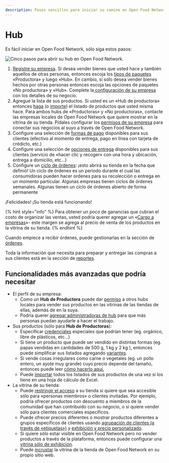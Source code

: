 ```yaml
---
description: Pasos sencillos para iniciar su camino en Open Food Network como un HUB
---
```


# Hub

Es fácil iniciar en Open Food Network, sólo siga estos pasos:

![Cinco pasos para abrir su hub en Open Food Network.](../.gitbook/assets/set-up-in-5-steps-draft.png)

1. [Registre su empresa](../basic-features/register-and-create-your-profile.md).  Si desea vender bienes que usted hace y también aquellos de otras personas, entonces escoja los [tipos de paquetes](../basic-features/enterprise-profile/package-types.md) «Productora» y luego «Hub». En cambio, si sólo desea vender bienes hechos por otras personas entonces escoja las opciones de paquetes «No productora» y «Hub». Complete la[ configuración de su empresa](../basic-features/enterprise-profile/enterprise-settings.md) con los detalles de su negocio.
2. Agregue la lista de sus productos.  Si usted es un «Hub de productora» entonces [haga](../basic-features/products-1/products.md) \(o [importe](../basic-features/products-1/product-and-inventory-import.md#1-import-new-products)\) el listado de productos que usted misma hace. Para ambos hubs de «Productoras» y «No productoras», contacte las empresas locales de Open Food Network que quiere mostrar en la vitrina de su tienda. Pídales configurar los [permisos de su empresa](../basic-features/enterprise-profile/enterprise-to-enterprise-permissions-e2es.md) para conectar sus negocios al suyo a través de Open Food Network.
3. Configure una selección de [formas de pago](../basic-features/shopfront/payment-methods.md) disponibles para sus clientes  \(efectivo al momento de entrega, pago en línea con tarjeta de crédicto, etc.\)
4. Configure una selección de [opciones de entrega](../basic-features/shopfront/shipping-methods.md) disponibles para sus clientes  \(servicio de «hacer clic y recoger» con una hora y ubicación, entrega a domicilio, etc...\)
5. Configure un [ciclo de órdenes](../basic-features/shopfront/order-cycle/order-cycles-for-hubs.md): ¡esto abrirá su tienda en la fecha que definió! Un ciclo de órdenes es un periodo durante el cual las consumidoras pueden hacer ordenes para su recolección o entrega en un momento particular. Algunas empresas tienen ciclos de órdenes semanales. Algunas tienen un ciclo de órdenes abierto de forma permanente

¡Felicidades! ¡Su tienda está funcionando!

{% hint style="info" %}
Para obtener un poco de ganancias que cubran el costo de organizar las ventas, usted podría querer agregar un «[Cargo a empresas](../basic-features/shopfront/enterprise-fees.md)»- este margen se agrega al precio de venta de los productos en la vitrina de su tienda.
{% endhint %}

Cuando empiece a recibir órdenes, puede gestionarlas en la sección de [órdenes](../basic-features/orders/).  

Toda la información que necesita para preparar y entregar las compras a sus clientes está en la sección de [reportes](../basic-features/reports.md).

## Funcionalidades más avanzadas que podría necesitar

* El perfil de su empresa:
  * Como un **Hub de Productora** puede dar [permiso](https://app.gitbook.com/@ofn-user-guide/s/ofn-user-guide-master/~/drafts/-ML-srtlrfvHDm-u4SaU/v/es/basic-features/enterprise-profile/enterprise-to-enterprise-permissions-e2es) a otros hubs locales para vender sus productos en las vitrinas de las tiendas de ellas, además de en la suya.
  * Podría querer [agregar administradoras de hub](../basic-features/enterprise-profile/transfer-ownership.md) para que más personas puedan ayudarle a hacer el trabajo.
* Sus productos \(sólo para **Hub de Productoras**\): 
  * Especificar [credenciales](../basic-features/products-1/product-properties.md) especiales que podrían tener \(eg. orgánico, libre de plásticos, etc...\)
  * Si tiene un producto que puede ser vendido en distintas formas \(eg. papas vendidas en cantidades de 500 g, 1 kg y 2 kg \), entonces puede simplificar sus listados agregando [variantes](../basic-features/products-1/product-variants.md).
  * Si vende cosas irregulares como carne o vegetales \(eg. un pollo entero, un ayote muy grande\) cuyo precio depende del tamaño, entonces puede leer [cómo hacerlo aquí.](../basic-features/products-1/pricing-irregular-items-kg.md)
  * Puede [importar](../basic-features/products-1/product-and-inventory-import.md#1-import-new-products) todos los listados de sus productos de una vez si los tiene en una hoja de cálculo de Excel.
* La vitrina de su tienda:
  * Puede [restringir el acceso](../basic-features/shopfront/private-shopfront.md) a su tienda si quiere que sea accesible sólo para «personas miembros» o clientes invitadas. Por ejemplo, podría ofrecer productos con descuento a miembros de la comunidad que han contribuido con su negocio, o si quiere vender sólo para clientes comerciales específicos.
  * Puede ofrecer precios diferentes o mostrar productos diferentes a grupos específicos de clientes usando [agrupación de clientes \(a través de «etiquetas»\)](../basic-features/shopfront/customer-management-and-conditional-displays-prices/tags-and-tag-rules.md) y [exhibición y precio personalizado](../basic-features/shopfront/customer-management-and-conditional-displays-prices/).
  * Si quiere sólo estar visible en Open Food Network pero no vender productos a través de la plataforma, entonces puede configurar una [vitrina sólo de exhibición](../basic-features/shopfront/display-only-order-cycles.md).
  * Puede [incrustar]() la vitrina de la tienda de Open Food Network en su propio sitio web.

